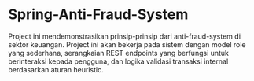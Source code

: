 # Spring-Anti-Fraud-System
Project ini mendemonstrasikan prinsip-prinsip dari anti-fraud-system di sektor keuangan. Project ini akan bekerja pada sistem dengan model role yang sederhana, serangkaian REST endpoints yang berfungsi untuk berinteraksi kepada pengguna, dan logika validasi transaksi internal berdasarkan aturan heuristic.